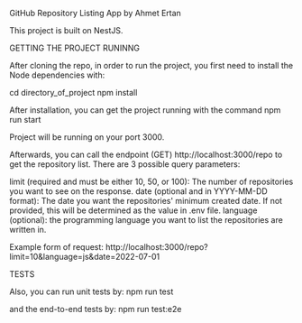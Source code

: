 GitHub Repository Listing App by Ahmet Ertan

This project is built on NestJS.


GETTING THE PROJECT RUNINNG

After cloning the repo, in order to run the project, you first need to install the Node dependencies with:

cd directory_of_project
npm install

After installation, you can get the project running with the command
npm run start

Project will be running on your port 3000.

Afterwards, you can call the endpoint (GET) http://localhost:3000/repo to get the repository list. There are 3 possible query parameters:

limit (required and must be either 10, 50, or 100): The number of repositories you want to see on the response.
date (optional and in YYYY-MM-DD format): The date you want the repositories' minimum created date. If not provided, this will be determined as the value in .env file.
language (optional): the programming language you want to list the repositories are written in.

Example form of request: http://localhost:3000/repo?limit=10&language=js&date=2022-07-01

TESTS

Also, you can run unit tests by:
npm run test

and the end-to-end tests by:
npm run test:e2e